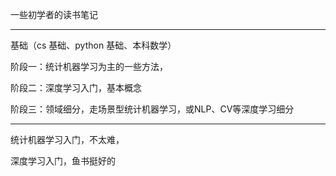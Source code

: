

一些初学者的读书笔记



-----------

基础（cs 基础、python 基础、本科数学）

阶段一：统计机器学习为主的一些方法，

阶段二：深度学习入门，基本概念

阶段三：领域细分，走场景型统计机器学习，或NLP、CV等深度学习细分

-----------

统计机器学习入门，不太难，

深度学习入门，鱼书挺好的